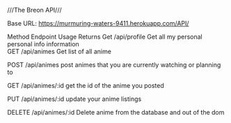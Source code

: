 ///The Breon API///

<!-- URL to access my API -->
Base URL: https://murmuring-waters-9411.herokuapp.com/API/


Method          Endpoint            Usage               Returns
Get             /api/profile        Get all my personal personal info
                                    information                         
GET				/api/animes			Get		list of all anime

POST			/api/animes			post animes that you are currently watching or planning to

GET				/api/animes/:id		get the id of the anime you posted

PUT				/api/animes/:id		update your anime listings

DELETE			/api/animes/:id		Delete anime from the database and out of the dom
